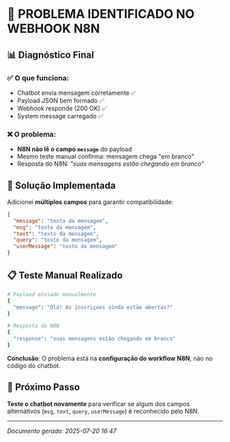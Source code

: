 # 🚨 PROBLEMA IDENTIFICADO NO WEBHOOK N8N

## 📊 **Diagnóstico Final**

### ✅ **O que funciona:**
- Chatbot envia mensagem corretamente ✅
- Payload JSON bem formado ✅
- Webhook responde (200 OK) ✅
- System message carregado ✅

### ❌ **O problema:**
- **N8N não lê o campo `message`** do payload
- Mesmo teste manual confirma: mensagem chega "em branco"
- Resposta do N8N: *"suas mensagens estão chegando em branco"*

## 🔧 **Solução Implementada**

Adicionei **múltiplos campos** para garantir compatibilidade:

```json
{
  "message": "texto da mensagem",
  "msg": "texto da mensagem",
  "text": "texto da mensagem", 
  "query": "texto da mensagem",
  "userMessage": "texto da mensagem"
}
```

## 📋 **Teste Manual Realizado**

```bash
# Payload enviado manualmente
{
  "message": "Olá! As inscriçoes ainda estão abertas?"
}

# Resposta do N8N
{
  "response": "suas mensagens estão chegando em branco"
}
```

**Conclusão**: O problema está na **configuração do workflow N8N**, não no código do chatbot.

## 🎯 **Próximo Passo**

**Teste o chatbot novamente** para verificar se algum dos campos alternativos (`msg`, `text`, `query`, `userMessage`) é reconhecido pelo N8N.

---
*Documento gerado: 2025-07-20 16:47*
